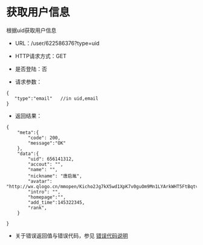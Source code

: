 # 获取用户信息
根据uid获取用户信息

- URL：/user/622586376?type=uid

- HTTP请求方式：GET

- 是否登陆：否

- 请求参数：

```
{
   "type":"email"   //in uid,email
}
```

- 返回结果：

```
{
    "meta":{
        "code": 200,
        "message":"OK"
    },
    "data":{
        "uid": 656141312,
        "accout": "",
        "name": "",
        "nickname": "唐启胤",
        "avatar": "http://wx.qlogo.cn/mmopen/Kicho2Jg7kX5wd1XpK7v0guOm9Mn1LYArkWHT5FtBqtvXiaSRic9ngDPZByGicia0z3SaSsxEvkL99NUQ1Xm8bVQAjTjeA9WwGaj3/0",
        "intro": "",
        "homepage":"",
        "add_time":145322345,
        "rank",
    }
      
}
```

- 关于错误返回值与错误代码，参见 [错误代码说明](../README.md)